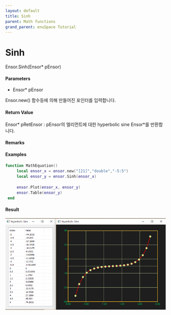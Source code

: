 ```yaml
---
layout: default
title: Sinh
parent: Math functions
grand_parent: enuSpace Tutorial
---
```


# Sinh

Ensor.Sinh\(Ensor\* pEnsor\)

#### Parameters

* Ensor\* pEnsor

Ensor.new\(\) 함수등에 의해 만들어진 포인터를 입력합니다.

#### Return Value

Ensor\* pRetEnsor : pEnsor의 엘리먼트에 대한 hyperbolic sine Ensor\*를 반환합니다.

#### Remarks

#### Examples

```lua
function MathEquation()
     local ensor_x = ensor.new("[21]","double","-5:5")
     local ensor_y = ensor.Sinh(ensor_x)

     ensor.Plot(ensor_x, ensor_y)
     ensor.Table(ensor_y)
 end
```

#### Result

![](./MathAPI/SinhResult.png)

